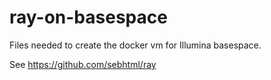 ray-on-basespace
================

Files needed to create the docker vm for Illumina basespace. 



See https://github.com/sebhtml/ray



